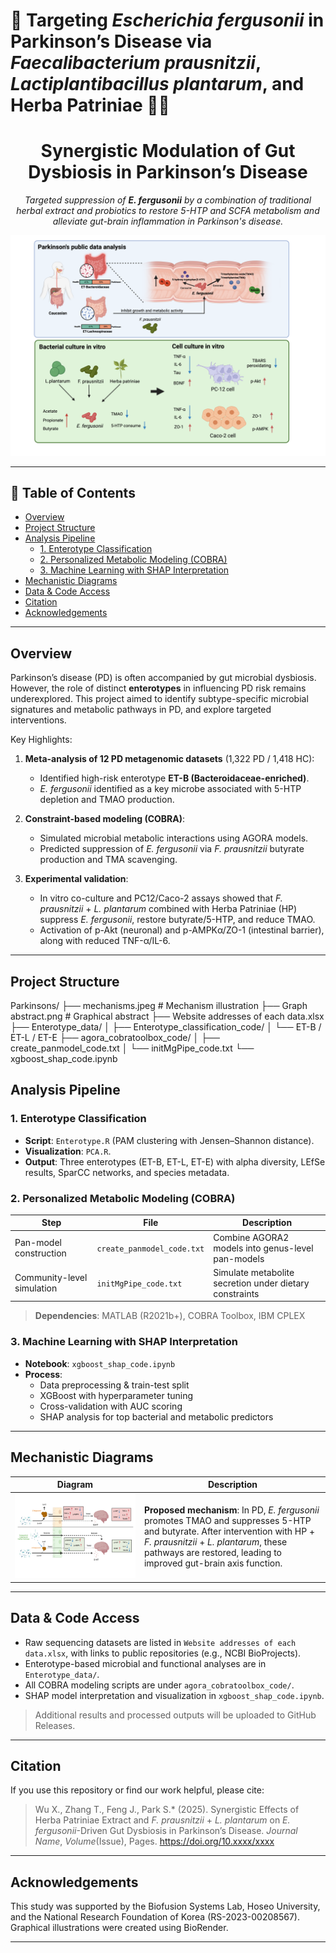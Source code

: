 # 🧠 Targeting *Escherichia fergusonii* in Parkinson’s Disease via *Faecalibacterium prausnitzii*, *Lactiplantibacillus plantarum*, and Herba Patriniae 🌿🦠


<h1 align="center">Synergistic Modulation of Gut Dysbiosis in Parkinson’s Disease</h1>

<p align="center">
  <em>Targeted suppression of <strong>E. fergusonii</strong> by a combination of traditional herbal extract and probiotics to restore 5-HTP and SCFA metabolism and alleviate gut-brain inflammation in Parkinson's disease.</em>
</p>

<p align="center">
  <img src="./Graph%20abstract.png" alt="Graphical Abstract" width="850">
</p>

---

## 📜 Table of Contents
- [Overview](#overview)
- [Project Structure](#project-structure)
- [Analysis Pipeline](#analysis-pipeline)
  - [1. Enterotype Classification](#1-enterotype-classification)
  - [2. Personalized Metabolic Modeling (COBRA)](#2-personalized-metabolic-modeling-cobra)
  - [3. Machine Learning with SHAP Interpretation](#3-machine-learning-with-shap-interpretation)
- [Mechanistic Diagrams](#mechanistic-diagrams)
- [Data & Code Access](#data--code-access)
- [Citation](#citation)
- [Acknowledgements](#acknowledgements)

---

## Overview

Parkinson’s disease (PD) is often accompanied by gut microbial dysbiosis. However, the role of distinct **enterotypes** in influencing PD risk remains underexplored. This project aimed to identify subtype-specific microbial signatures and metabolic pathways in PD, and explore targeted interventions.

Key Highlights:
1. **Meta-analysis of 12 PD metagenomic datasets** (1,322 PD / 1,418 HC):  
   - Identified high-risk enterotype **ET-B (Bacteroidaceae-enriched)**.  
   - *E. fergusonii* identified as a key microbe associated with 5-HTP depletion and TMAO production.

2. **Constraint-based modeling (COBRA)**:  
   - Simulated microbial metabolic interactions using AGORA models.  
   - Predicted suppression of *E. fergusonii* via *F. prausnitzii* butyrate production and TMA scavenging.

3. **Experimental validation**:  
   - In vitro co-culture and PC12/Caco-2 assays showed that *F. prausnitzii* + *L. plantarum* combined with Herba Patriniae (HP) suppress *E. fergusonii*, restore butyrate/5-HTP, and reduce TMAO.  
   - Activation of p-Akt (neuronal) and p-AMPKα/ZO-1 (intestinal barrier), along with reduced TNF-α/IL-6.

---

## Project Structure
Parkinsons/
├── mechanisms.jpeg # Mechanism illustration
├── Graph abstract.png # Graphical abstract
├── Website addresses of each data.xlsx
├── Enterotype_data/
│ ├── Enterotype_classification_code/
│ └── ET-B / ET-L / ET-E
├── agora_cobratoolbox_code/
│ ├── create_panmodel_code.txt
│ └── initMgPipe_code.txt
└── xgboost_shap_code.ipynb

## Analysis Pipeline

### 1. Enterotype Classification
- **Script**: `Enterotype.R` (PAM clustering with Jensen–Shannon distance).
- **Visualization**: `PCA.R`.
- **Output**: Three enterotypes (ET-B, ET-L, ET-E) with alpha diversity, LEfSe results, SparCC networks, and species metadata.

### 2. Personalized Metabolic Modeling (COBRA)
| Step | File | Description |
|------|------|-------------|
| Pan-model construction | `create_panmodel_code.txt` | Combine AGORA2 models into genus-level pan-models |
| Community-level simulation | `initMgPipe_code.txt` | Simulate metabolite secretion under dietary constraints |

> **Dependencies**: MATLAB (R2021b+), COBRA Toolbox, IBM CPLEX

### 3. Machine Learning with SHAP Interpretation
- **Notebook**: `xgboost_shap_code.ipynb`
- **Process**:
  - Data preprocessing & train-test split  
  - XGBoost with hyperparameter tuning  
  - Cross-validation with AUC scoring  
  - SHAP analysis for top bacterial and metabolic predictors

---

## Mechanistic Diagrams

| Diagram | Description |
|--------|-------------|
| ![Mechanism](./mechanisms.jpeg) | **Proposed mechanism**: In PD, *E. fergusonii* promotes TMAO and suppresses 5-HTP and butyrate. After intervention with HP + *F. prausnitzii* + *L. plantarum*, these pathways are restored, leading to improved gut-brain axis function. |

---

## Data & Code Access

- Raw sequencing datasets are listed in `Website addresses of each data.xlsx`, with links to public repositories (e.g., NCBI BioProjects).
- Enterotype-based microbial and functional analyses are in `Enterotype_data/`.
- All COBRA modeling scripts are under `agora_cobratoolbox_code/`.
- SHAP model interpretation and visualization in `xgboost_shap_code.ipynb`.

> Additional results and processed outputs will be uploaded to GitHub Releases.

---

## Citation

If you use this repository or find our work helpful, please cite:

> Wu X., Zhang T., Feng J., Park S.* (2025). Synergistic Effects of Herba Patriniae Extract and *F. prausnitzii* + *L. plantarum* on *E. fergusonii*-Driven Gut Dysbiosis in Parkinson’s Disease. *Journal Name*, *Volume*(Issue), Pages. https://doi.org/10.xxxx/xxxx

---

## Acknowledgements

This study was supported by the Biofusion Systems Lab, Hoseo University, and the National Research Foundation of Korea (RS-2023-00208567). Graphical illustrations were created using BioRender.

---
